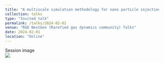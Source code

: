 ```yaml
---
title: "A multiscale simulation methodology for nano particle injection through aerosol injectors"
collection: talks
type: "Invited talk"
permalink: /talks/2024-02-01
venue: "RGD NextGen (Rarefied gas dynamics community) Talks"
date: 2024-02-01
location: "Online"
---
```


Session image 
<br/><img src='/images/rgdnextgen_invited.png'>
